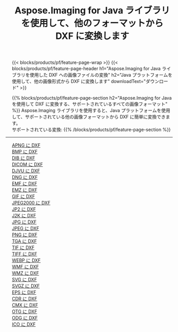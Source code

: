 ﻿---
title: Aspose.Imaging for Java ライブラリを使用して、他のフォーマットから DXF に変換します 
weight: 3920
url: /ja/java/conversion/to/dxf 
lang: ja
langdirlevel: 2
locales: zh-hans,ja,it,ru,de,es,fr,nl,id,lt,pl,pt,vi,tr,ko,zh-hant,ar,hi,th,sv,cs,uk,he
description: Aspose.Imaging を使用すると、Java を使用して他のフォーマットから DXF に変換できます。
---

{{< blocks/products/pf/feature-page-wrap >}}
{{< blocks/products/pf/feature-page-header h1="Aspose.Imaging for Java ライブラリを使用した DXF への画像ファイルの変換" h2="Java プラットフォームを使用して、他の画像形式から DXF に変換します" downloadText="ダウンロード" >}}


{{% blocks/products/pf/feature-page-section  h2="Aspose.Imaging for Java を使用して DXF に変換する、サポートされているすべての画像フォーマット" %}}
Aspose.Imaging ライブラリを使用すると、Java プラットフォームを使用して、サポートされている他の画像フォーマットから DXF に簡単に変換できます。
<br/>
サポートされている変換:
{{% /blocks/products/pf/feature-page-section %}}
<div class="container-fluid productfamilypage bg-gray">
    <div class="convertypes bg-gray agp-content section">
        <div class="container">
		<hr style="margin-left:-20px;"/>
		<div class="row other-converters">
		    <div class='col-md-2 other-converter remove-lp remove-rp'><a href="/imaging/ja/java/conversion/apng-to-dxf" >APNG に DXF</a></div>
<div class='col-md-2 other-converter remove-lp remove-rp'><a href="/imaging/ja/java/conversion/bmp-to-dxf" >BMP に DXF</a></div>
<div class='col-md-2 other-converter remove-lp remove-rp'><a href="/imaging/ja/java/conversion/dib-to-dxf" >DIB に DXF</a></div>
<div class='col-md-2 other-converter remove-lp remove-rp'><a href="/imaging/ja/java/conversion/dicom-to-dxf" >DICOM に DXF</a></div>
<div class='col-md-2 other-converter remove-lp remove-rp'><a href="/imaging/ja/java/conversion/djvu-to-dxf" >DJVU に DXF</a></div>
<div class='col-md-2 other-converter remove-lp remove-rp'><a href="/imaging/ja/java/conversion/dng-to-dxf" >DNG に DXF</a></div>
<div class='col-md-2 other-converter remove-lp remove-rp'><a href="/imaging/ja/java/conversion/emf-to-dxf" >EMF に DXF</a></div>
<div class='col-md-2 other-converter remove-lp remove-rp'><a href="/imaging/ja/java/conversion/emz-to-dxf" >EMZ に DXF</a></div>
<div class='col-md-2 other-converter remove-lp remove-rp'><a href="/imaging/ja/java/conversion/gif-to-dxf" >GIF に DXF</a></div>
<div class='col-md-2 other-converter remove-lp remove-rp'><a href="/imaging/ja/java/conversion/jpeg2000-to-dxf" >JPEG2000 に DXF</a></div>
<div class='col-md-2 other-converter remove-lp remove-rp'><a href="/imaging/ja/java/conversion/jp2-to-dxf" >JP2 に DXF</a></div>
<div class='col-md-2 other-converter remove-lp remove-rp'><a href="/imaging/ja/java/conversion/j2k-to-dxf" >J2K に DXF</a></div>
<div class='col-md-2 other-converter remove-lp remove-rp'><a href="/imaging/ja/java/conversion/jpg-to-dxf" >JPG に DXF</a></div>
<div class='col-md-2 other-converter remove-lp remove-rp'><a href="/imaging/ja/java/conversion/jpeg-to-dxf" >JPEG に DXF</a></div>
<div class='col-md-2 other-converter remove-lp remove-rp'><a href="/imaging/ja/java/conversion/png-to-dxf" >PNG に DXF</a></div>
<div class='col-md-2 other-converter remove-lp remove-rp'><a href="/imaging/ja/java/conversion/tga-to-dxf" >TGA に DXF</a></div>
<div class='col-md-2 other-converter remove-lp remove-rp'><a href="/imaging/ja/java/conversion/tif-to-dxf" >TIF に DXF</a></div>
<div class='col-md-2 other-converter remove-lp remove-rp'><a href="/imaging/ja/java/conversion/tiff-to-dxf" >TIFF に DXF</a></div>
<div class='col-md-2 other-converter remove-lp remove-rp'><a href="/imaging/ja/java/conversion/webp-to-dxf" >WEBP に DXF</a></div>
<div class='col-md-2 other-converter remove-lp remove-rp'><a href="/imaging/ja/java/conversion/wmf-to-dxf" >WMF に DXF</a></div>
<div class='col-md-2 other-converter remove-lp remove-rp'><a href="/imaging/ja/java/conversion/wmz-to-dxf" >WMZ に DXF</a></div>
<div class='col-md-2 other-converter remove-lp remove-rp'><a href="/imaging/ja/java/conversion/svg-to-dxf" >SVG に DXF</a></div>
<div class='col-md-2 other-converter remove-lp remove-rp'><a href="/imaging/ja/java/conversion/svgz-to-dxf" >SVGZ に DXF</a></div>
<div class='col-md-2 other-converter remove-lp remove-rp'><a href="/imaging/ja/java/conversion/eps-to-dxf" >EPS に DXF</a></div>
<div class='col-md-2 other-converter remove-lp remove-rp'><a href="/imaging/ja/java/conversion/cdr-to-dxf" >CDR に DXF</a></div>
<div class='col-md-2 other-converter remove-lp remove-rp'><a href="/imaging/ja/java/conversion/cmx-to-dxf" >CMX に DXF</a></div>
<div class='col-md-2 other-converter remove-lp remove-rp'><a href="/imaging/ja/java/conversion/otg-to-dxf" >OTG に DXF</a></div>
<div class='col-md-2 other-converter remove-lp remove-rp'><a href="/imaging/ja/java/conversion/odg-to-dxf" >ODG に DXF</a></div>
<div class='col-md-2 other-converter remove-lp remove-rp'><a href="/imaging/ja/java/conversion/ico-to-dxf" >ICO に DXF</a></div>
                </div>
        </div>
    </div>
</div>
<br/>


